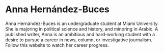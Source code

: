 # Anna Hernández-Buces


Anna Hernández-Buces is an undergraduate student at Miami University.
She is majoring in political science and history, and minoring in Arabic.
A published writer, Anna is an ambitious and hard-working student with a desire
to pursue a career in news, column, or investigative journalism.
Follow this website to watch her career progress. 
